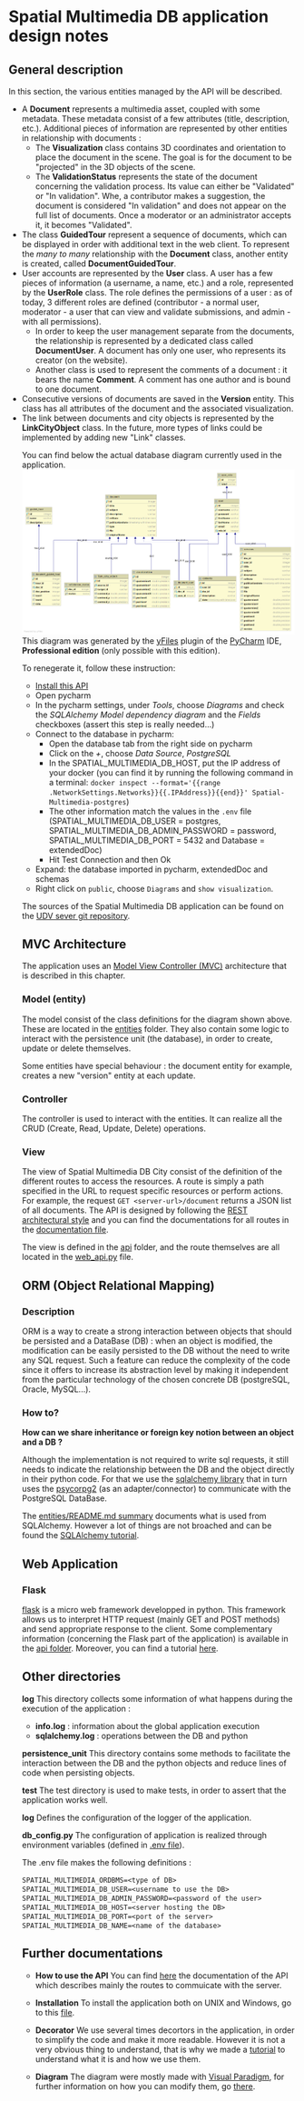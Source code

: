 # Spatial Multimedia DB application design notes

## General description

In this section, the various entities managed by the API will be described.

- A **Document** represents a multimedia asset, coupled with some metadata. These metadata consist of a few attributes (title, description, etc.). Additional pieces of information are represented by other entities in relationship with documents :
  - The **Visualization** class contains 3D coordinates and orientation to place the document in the scene. The goal is for the document to be "projected" in the 3D objects of the scene.
  - The **ValidationStatus** represents the state of the document concerning the validation process. Its value can either be "Validated" or "In validation". Whe, a contributor makes a suggestion, the document is considered "In validation" and does not appear on the full list of documents. Once a moderator or an administrator accepts it, it becomes "Validated".
- The class **GuidedTour** represent a sequence of documents, which can be displayed in order with additional text in the web client. To represent the *many to many* relationship with the **Document** class, another entity is created, called **DocumentGuidedTour**.
- User accounts are represented by the **User** class. A user has a few pieces of information (a username, a name, etc.) and a role, represented by the **UserRole** class. The role defines the permissions of a user : as of today, 3 different roles are defined (contributor - a normal user, moderator - a user that can view and validate submissions, and admin - with all permissions).
  - In order to keep the user management separate from the documents, the relationship is represented by a dedicated class called **DocumentUser**. A document has only one user, who represents its creator (on the website).
  - Another class is used to represent the comments of a document : it bears the name **Comment**. A comment has one author and is bound to one document.
- Consecutive versions of documents are saved in the **Version** entity. This class has all attributes of the document and the associated visualization.
- The link between documents and city objects is represented by the **LinkCityObject** class. In the future, more types of links could be implemented by adding new "Link<Object>" classes.

You can find below the actual database diagram currently used in the application.
![](img/diagram_api.png)
This diagram was generated by the [yFiles](https://www.yworks.com/products/yfiles) plugin of the [PyCharm](https://www.jetbrains.com/pycharm/) IDE, **Professional edition** (only possible with this edition).

To renegerate it, follow these instruction:
  * [Install this API](Install.md)
  * Open pycharm
  * In the pycharm settings, under *Tools*, choose *Diagrams* and check the *SQLAlchemy Model dependency diagram* and the *Fields* checkboxes (assert this step is really needed...)
  * Connect to the database in pycharm:
    * Open the database tab from the right side on pycharm
    * Click on the *+*, choose *Data Source*, *PostgreSQL*
    * In the SPATIAL_MULTIMEDIA_DB_HOST, put the IP address of your docker (you can find it by running the following command in a terminal: `docker inspect --format='{{range .NetworkSettings.Networks}}{{.IPAddress}}{{end}}' Spatial-Multimedia-postgres`)
    *  The other information match the values in the `.env` file (SPATIAL_MULTIMEDIA_DB_USER = postgres, SPATIAL_MULTIMEDIA_DB_ADMIN_PASSWORD = password, SPATIAL_MULTIMEDIA_DB_PORT = 5432 and Database = extendedDoc)
    * Hit Test Connection and then Ok
   * Expand: the database imported in pycharm, extendedDoc and schemas
   * Right click on `public`, choose `Diagrams` and `show visualization`.

The sources of the Spatial Multimedia DB application can be found on the [UDV sever git repository](.).

## MVC Architecture

The application uses an [Model View Controller (MVC)](https://en.wikipedia.org/wiki/Model%E2%80%93view%E2%80%93controller) architecture that is described in this chapter.

### Model (entity)

The model consist of the class definitions for the diagram shown above. These are located in the [entities](../entities/) folder. They also contain some logic to interact with the persistence unit (the database), in order to create, update or delete themselves.

Some entities have special behaviour : the document entity for example, creates a new "version" entity at each update.

### Controller

The controller is used to interact with the entities. It can realize all the CRUD (Create, Read, Update, Delete) operations.

### View

The view of Spatial Multimedia DB City consist of the definition of the different routes to access the resources. A route is simply a path specified in the URL to request specific resources or perform actions. For example, the request `GET <server-url>/document` returns a JSON list of all documents. The API is designed by following the [REST architectural style](https://en.wikipedia.org/wiki/Representational_state_transfer) and you can find the documentations for all routes in the [documentation file](API-Documentation.md).

The view is defined in the [api](../api/) folder, and the route themselves are all located in the [web_api.py](../api/web_api.py) file.

## ORM (Object Relational Mapping)

### Description
ORM is a way to create a strong interaction between objects that should be persisted and a DataBase (DB) : when an object is modified, the modification can be easily persisted to the DB without the need to write any SQL request.
Such a feature can reduce the complexity of the code since it offers to increase its abstraction level by making it independent from the particular technology of the chosen concrete DB (postgreSQL, Oracle, MySQL...).

### How to?
**How can we share inheritance or foreign key notion between an object and a DB ?**

Although the implementation is not required to write sql requests, it still needs to indicate the relationship between the DB and the object directly in their python code.
For that we use the [sqlalchemy library](htps://www.sqlalchemy.org) that in turn uses the [psycorpg2](http://initd.org/psycopg/docs/) (as an adapter/connector) to communicate with the PostgreSQL DataBase.

The [entities/README.md summary](../entities/README.md) documents what is used from SQLAlchemy.
However a lot of things are not broached and can be found the [SQLAlchemy tutorial](http://docs.sqlalchemy.org/en/latest/orm/tutorial.html).

## Web Application

### Flask

[flask](http://flask.pocoo.org/docs/1.0/) is a micro web framework developped in python. This framework allows us to interpret HTTP request (mainly GET and POST methods) and send appropriate response to the client.
Some complementary information (concerning the Flask part of the application) is available in 
the [api folder](../api/README.md).
Moreover, you can find a tutorial [here](http://flask.pocoo.org/docs/1.0/quickstart/#a-minimal-application).

## Other directories

**log**
This directory collects some information of what happens during the execution of the application :
- **info.log** : information about the global application execution
- **sqlalchemy.log** : operations between the DB and python

**persistence_unit**
This directory contains some methods to facilitate the interaction between the DB and the python objects and reduce lines of code when persisting objects.

**test**
The test directory is used to make tests, in order to assert that the application works well.

**log**
Defines the configuration of the logger of the application.

**db_config.py**
The configuration of application is realized through environment variables (defined in [.env file](../.env)).

The .env file makes the following definitions :

```
SPATIAL_MULTIMEDIA_ORDBMS=<type of DB>
SPATIAL_MULTIMEDIA_DB_USER=<username to use the DB>
SPATIAL_MULTIMEDIA_DB_ADMIN_PASSWORD=<password of the user>
SPATIAL_MULTIMEDIA_DB_HOST=<server hosting the DB>
SPATIAL_MULTIMEDIA_DB_PORT=<port of the server>
SPATIAL_MULTIMEDIA_DB_NAME=<name of the database>
```

## Further documentations

- **How to use the API**
You can find [here](API-Documentation.md) the documentation of the API which describes mainly the routes to commuicate with the server.

- **Installation**
To install the application both on UNIX and Windows, go to this [file](Install.md).

- **Decorator**
We use several times decortors in the application, in order to simplify the code and make it more readable. However it is not a very obvious thing to understand, that is why we made a [tutorial](Decorators.md) to understand what it is and how we use them.

- **Diagram**
The diagram were mostly made with [Visual Paradigm](https://visual-paradigm.com/), for further information on how you can modify them, go [there](Class-diagrams.md).
